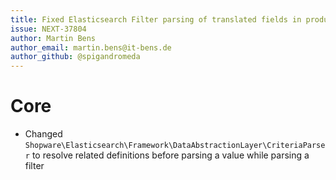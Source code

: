 ```yaml
---
title: Fixed Elasticsearch Filter parsing of translated fields in product-related entities
issue: NEXT-37804
author: Martin Bens
author_email: martin.bens@it-bens.de
author_github: @spigandromeda
---
```

# Core
* Changed `Shopware\Elasticsearch\Framework\DataAbstractionLayer\CriteriaParser` to resolve related definitions before parsing a value while parsing a filter
